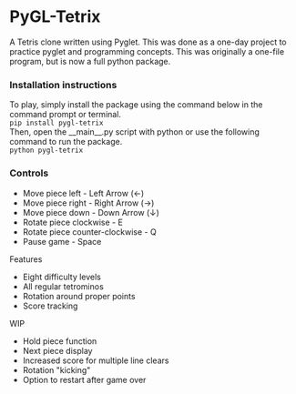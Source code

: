 # PyGL-Tetrix
A Tetris clone written using Pyglet.
This was done as a one-day project to practice pyglet and programming concepts. This was originally a one-file program, but is now a full python package.

### Installation instructions
To play, simply install the package using the command below in the command prompt or terminal.<br>
`pip install pygl-tetrix`<br>
Then, open the \_\_main\_\_.py script with python or use the following command to run the package.<br>
`python pygl-tetrix`

### Controls
* Move piece left - Left Arrow (←)
* Move piece right - Right Arrow (→)
* Move piece down - Down Arrow (↓)
* Rotate piece clockwise - E
* Rotate piece counter-clockwise - Q
* Pause game - Space

Features
* Eight difficulty levels
* All regular tetrominos
* Rotation around proper points
* Score tracking

WIP
* Hold piece function
* Next piece display
* Increased score for multiple line clears
* Rotation "kicking"
* Option to restart after game over